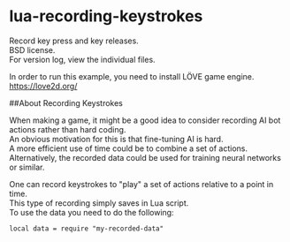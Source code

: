 lua-recording-keystrokes
========================

Record key press and key releases.  
BSD license.  
For version log, view the individual files.  

In order to run this example, you need to install LÖVE game engine.  
https://love2d.org/

##About Recording Keystrokes  

When making a game, it might be a good idea to consider recording AI bot actions rather than hard coding.  
An obvious motivation for this is that fine-tuning AI is hard.  
A more efficient use of time could be to combine a set of actions.  
Alternatively, the recorded data could be used for training neural networks or similar.  

One can record keystrokes to "play" a set of actions relative to a point in time.  
This type of recording simply saves in Lua script.  
To use the data you need to do the following:  

    local data = require "my-recorded-data"
    
